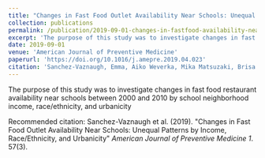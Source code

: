 ```yaml
---
title: "Changes in Fast Food Outlet Availability Near Schools: Unequal Patterns by Income, Race/Ethnicity, and Urbanicity"
collection: publications
permalink: /publication/2019-09-01-changes-in-fastfood-availability-near-schools.md
excerpt: 'The purpose of this study was to investigate changes in fast food restaurant availability near schools between 2000 and 2010 by school neighborhood income, race/ethnicity, and urbanicity.'
date: 2019-09-01
venue: 'American Journal of Preventive Medicine'
paperurl: 'https://doi.org/10.1016/j.amepre.2019.04.023'
citation: 'Sanchez-Vaznaugh, Emma, Aiko Weverka, Mika Matsuzaki, Brisa Sánchez. (2019). &quot;Changes in Fast Food Outlet Availability Near Schools: Unequal Patterns by Income, Race/Ethnicity, and Urbanicity.&quot; <i>American Journal of Preventive Medicine</i>. 57(3).'
---
```

The purpose of this study was to investigate changes in fast food restaurant availability near schools between 2000 and 2010 by school neighborhood income, race/ethnicity, and urbanicity

Recommended citation: Sanchez-Vaznaugh et al. (2019). "Changes in Fast Food Outlet Availability Near Schools: Unequal Patterns by Income, Race/Ethnicity, and Urbanicity" <i>American Journal of Preventive Medicine 1</i>. 57(3).
